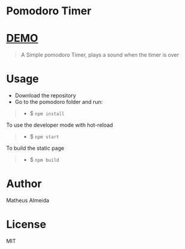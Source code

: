 # Pomodoro Timer

# [DEMO](https://shrouded-mesa-35914.herokuapp.com/)

> A Simple pomodoro Timer, plays a sound when the timer is over

# Usage

* Download the repository
* Go to the pomodoro folder and run:

> * $ `npm install`

To use the developer mode with hot-reload

> * $ `npm start`

To build the static page

> * $ `npm build`

# Author

Matheus Almeida

# License

MIT
